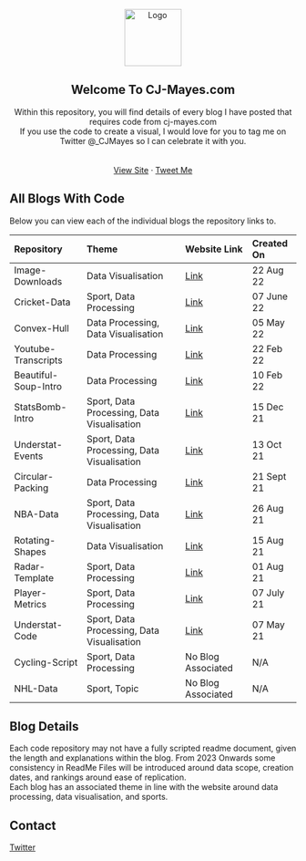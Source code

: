 <!-- PROJECT LOGO -->
<br />
<div align="center">
  <a href="https://yt3.ggpht.com/Je97xurXK1RkyzyM6LWnoOF5XKMLU2nBWg45pVOQ3J93PX9SoWbpacUQW8U6iRi2KDYB9Qrs=s88-c-k-c0x00ffffff-no-rj">
    <img src="https://yt3.ggpht.com/Je97xurXK1RkyzyM6LWnoOF5XKMLU2nBWg45pVOQ3J93PX9SoWbpacUQW8U6iRi2KDYB9Qrs=s88-c-k-c0x00ffffff-no-rj" alt="Logo" width="100" height="100">
  </a>
  
<!-- ABOUT THE PROJECT -->
## Welcome To CJ-Mayes.com

  <p align="center">
    Within this repository, you will find details of every blog I have posted that requires code from cj-mayes.com
    <br />
    If you use the code to create a visual, I would love for you to tag me on Twitter @_CJMayes so I can celebrate it with you.
    <br />
    <br />
    <br />
    <a href="https://cj-mayes.com/">View Site</a>
    ·
    <a href="https://twitter.com/_CJMayes">Tweet Me</a>
  </p>
</div>

<!-- ABOUT THE PROJECT -->
## All Blogs With Code

Below you can view each of the individual blogs the repository links to.

<!-- Team, please amend only to have maximum of the last 12 in here at a time, the data will need to be uploaded and then linked to in brackets
please make sure that the readme file is made for the new data
you can copy and paste the below:
|Blog|Topic|Link|Created On|
-->
|Repository|Theme|Website Link|Created On|
|:----|:---------|:---------|:---------|
|Image-Downloads|Data Visualisation|[Link](https://cj-mayes.com/2022/08/22/shape-repository-python/)|22 Aug 22|
|Cricket-Data|Sport, Data Processing|[Link](https://cj-mayes.com/2022/06/07/no-rest-for-the-wicket-python/)|07 June 22|
|Convex-Hull|Data Processing, Data Visualisation|[Link](https://cj-mayes.com/2022/05/05/convex-hulls-in-tableau/)|05 May 22|
|Youtube-Transcripts|Data Processing|[Link](https://cj-mayes.com/2022/02/22/ironvizfeeder2022-resources/)|22 Feb 22|
|Beautiful-Soup-Intro|Data Processing|[Link](https://cj-mayes.com/2022/02/10/web-scraping-with-beautifulsoup-python/)|10 Feb 22|
|StatsBomb-Intro|Sport, Data Processing, Data Visualisation|[Link](https://cj-mayes.com/2021/12/15/statsbomb-intro-sportsvizsunday/)|15 Dec 21|
|Understat-Events|Sport, Data Processing, Data Visualisation|[Link](https://cj-mayes.com/2021/10/13/how-to-create-a-soccer-event-timeline/)|13 Oct 21|
|Circular-Packing|Data Processing|[Link](https://cj-mayes.com/2021/09/21/dont-burst-my-bubble/)|21 Sept 21|
|NBA-Data|Sport, Data Processing, Data Visualisation|[Link](https://cj-mayes.com/2021/08/26/python-from-benchwarmer-to-mvp/)|26 Aug 21|
|Rotating-Shapes|Data Visualisation|[Link](https://cj-mayes.com/2021/08/15/taking-a-new-angle-on-visualisations/)|15 Aug 21
|Radar-Template|Sport, Data Processing|[Link](https://cj-mayes.com/2021/08/01/tackling-radar-charts/)|01 Aug 21|
|Player-Metrics|Sport, Data Processing|[Link](https://cj-mayes.com/2021/07/07/player-metrics/)|07 July 21|
|Understat-Code|Sport, Data Processing, Data Visualisation|[Link](https://cj-mayes.com/2021/05/07/just-starting-out-with-understat/)|07 May 21|
|Cycling-Script|Sport, Data Processing|No Blog Associated|N/A|
|NHL-Data|Sport, Topic|No Blog Associated|N/A|

<!-- Details -->
## Blog Details
Each code repository may not have a fully scripted readme document, given the length and explanations within the blog. From 2023 Onwards some consistency in ReadMe Files will be introduced around data scope, creation dates, and rankings around ease of replication.
<br />
Each blog has an associated theme in line with the website around data processing, data visualisation, and sports.

<!-- CONTACT -->
## Contact
[Twitter](www.twitter.com/@_CJMayes)

